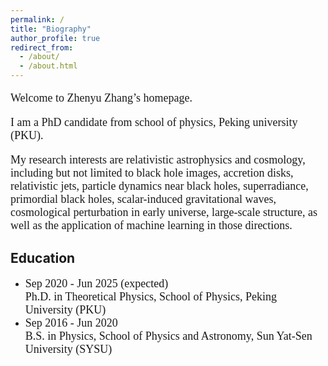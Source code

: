 ```yaml
---
permalink: /
title: "Biography"
author_profile: true
redirect_from: 
  - /about/
  - /about.html
---
```


<font face="Verdana" size=4> 
<p>Welcome to Zhenyu Zhang’s homepage.</p>
<p>I am a PhD candidate from school of physics, Peking university (PKU). </p>

My research interests are relativistic astrophysics and cosmology, including but not limited to black hole images, accretion disks, relativistic jets, particle dynamics near black holes, superradiance, primordial black holes, scalar-induced gravitational waves, cosmological perturbation in early universe, large-scale structure, as well as the application of machine learning in those directions.</font>

Education
------
* <font face="Palatino" size=4> Sep 2020 - Jun 2025 (expected) <br> Ph.D. in Theoretical Physics, School of Physics, Peking University (PKU)</font>
* <font face="Palatino" size=4> Sep 2016 - Jun 2020 <br> B.S. in Physics, School of Physics and Astronomy, Sun Yat-Sen University (SYSU)</font>
